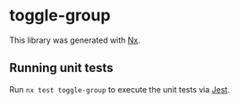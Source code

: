 # toggle-group

This library was generated with [Nx](https://nx.dev).

## Running unit tests

Run `nx test toggle-group` to execute the unit tests via [Jest](https://jestjs.io).
